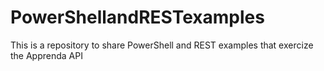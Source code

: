 # PowerShellandRESTexamples
This is a repository to share PowerShell and REST examples that exercize the Apprenda API
